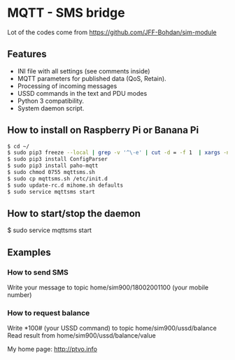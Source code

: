 # MQTT - SMS bridge 

Lot of the codes come from https://github.com/JFF-Bohdan/sim-module

## Features

* INI file with all settings (see comments inside)
* MQTT parameters for published data (QoS, Retain).
* Processing of incoming messages
* USSD commands in the text and PDU modes
* Python 3 compatibility.
* System daemon script.

## How to install on Raspberry Pi or Banana Pi

```bash
$ cd ~/
$ sudo pip3 freeze --local | grep -v '^\-e' | cut -d = -f 1  | xargs -n1 pip3 install -U
$ sudo pip3 install ConfigParser
$ sudo pip3 install paho-mqtt
$ sudo chmod 0755 mqttsms.sh
$ sudo cp mqttsms.sh /etc/init.d
$ sudo update-rc.d mihome.sh defaults
$ sudo service mqttsms start
```

## How to start/stop the daemon

$ sudo service mqttsms start

## Examples

### How to send SMS

Write your message to topic home/sim900/18002001100 (your mobile number)

### How to request balance

Write *100# (your USSD command) to topic home/sim900/ussd/balance
Read result from home/sim900/ussd/balance/value

My home page: http://ptvo.info